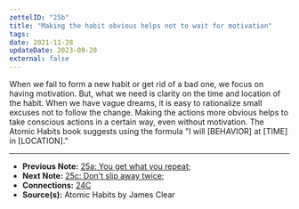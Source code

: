 ```yaml
---
zettelID: "25b"
title: "Making the habit obvious helps not to wait for motivation"
tags:
date: 2021-11-28
updateDate: 2023-09-20
external: false
---
```


When we fail to form a new habit or get rid of a bad one, we focus on having motivation. But, what we need is clarity on the time and location of the habit. When we have vague dreams, it is easy to rationalize small excuses not to follow the change. Making the actions more obvious helps to take conscious actions in a certain way, even without motivation. The Atomic Habits book suggests using the formula "I will [BEHAVIOR] at [TIME] in [LOCATION]."

---

- **Previous Note:** [25a: You get what you repeat](/notes/25a/);
- **Next Note:** [25c: Don't slip away twice](/notes/25c/);
- **Connections:** [24C](/notes/24c/)
- **Source(s):** Atomic Habits by James Clear

